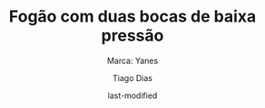 ---
title: "Fogão com duas bocas de baixa pressão"
subtitle: "Marca: Yanes"
status: "Ativo"
procedimento: PEQ-057
categories: 
    - Carbonização
author: Tiago Dias
date: last-modified
date-format: DD/MM/YYYY
lang: pt-br
---